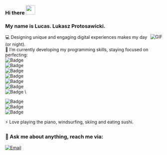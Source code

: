 ### Hi there <img src="https://raw.githubusercontent.com/iampavangandhi/iampavangandhi/master/gifs/Hi.gif" width="30px">
### My name is Lucas. Lukasz Protosawicki.

<img align="right" alt="GIF" src="https://uploads.toptal.io/blog/image/92137/toptal-blog-image-1455717817638-f1c9424752a145ebf97219ec7a2d6cca.gif" />

:computer: Designing unique and engaging digital experiences makes my day (or night).  \
:wrench: I’m currently developing my programming skills, staying focused on perfecting:  \
![Badge](https://img.shields.io/badge/Markup_Language-HTML5-%235d8239?logo=HTML5)  \
![Badge](https://img.shields.io/badge/Style_Sheet_Language-CSS3-%235d8239?logo=CSS3&logoColor=blue)  \
![Badge](https://img.shields.io/badge/Language-JavaScript-%235d8239?logo=JavaScript)  \
![Badge](https://img.shields.io/badge/Framework-React-%235d8239?logo=React&logoColor=aqua)  \
![Badge](https://img.shields.io/badge/Runtime_Enviroment-Node.js-%235d8239?logo=Node.js)  \
![Badge](https://img.shields.io/badge/Version_Control-Git-%235d8239?logo=Git)  \
![Badge](https://img.shields.io/badge/Database-Firebase-%235d8239?logo=Firebase)  \

![Badge](https://img.shields.io/badge/Issue_tracking-JIRA-%235d8239?logo=JIRA&logoColor=blue)  \
![Badge](https://img.shields.io/badge/Agile_framework-Scrum-%235d8239?logo=)  \
![Badge](https://img.shields.io/badge/Tools-REST_API-%235d8239?logo=)  

⚡ Love playing the piano, windsurfing, skiing and eating sushi.

### 💬 Ask me about anything, reach me via:
<a href="mailto:lukas.es.p@o2.pl"><img alt="Email" src="https://img.shields.io/badge/Email-jameshopegit@gmail.com-blue?style=flat-square&logo=gmail"></a>
</p>

